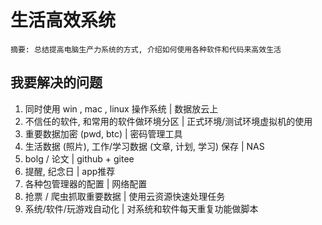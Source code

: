 # 生活高效系统

```
摘要: 总结提高电脑生产力系统的方式, 介绍如何使用各种软件和代码来高效生活
```

##  我要解决的问题
1. 同时使用 win , mac , linux 操作系统 | 数据放云上
2. 不信任的软件, 和常用的软件做环境分区 | 正式环境/测试环境虚拟机的使用
4. 重要数据加密 (pwd, btc) | 密码管理工具
5. 生活数据 (照片), 工作/学习数据 (文章, 计划, 学习) 保存 | NAS
6. bolg / 论文 | github + gitee 
7. 提醒, 纪念日 | app推荐
8. 各种包管理器的配置 | 网络配置
9. 抢票 / 爬虫抓取重要数据 | 使用云资源快速处理任务
10. 系统/软件/玩游戏自动化 | 对系统和软件每天重复功能做脚本
